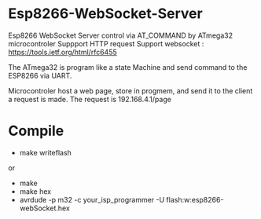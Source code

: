 # Esp8266-WebSocket-Server
Esp8266 WebSocket Server control via AT_COMMAND by ATmega32 microcontroler
Suppport HTTP request
Support websocket : https://tools.ietf.org/html/rfc6455

The ATmega32 is program like a state Machine and send command to the ESP8266 via UART.

Microcontroler host a web page, store in progmem, and send it to the client a request is made.
The request is 192.168.4.1/page
# Compile
- make writeflash

or

- make
- make hex
- avrdude -p m32 -c your_isp_programmer -U flash:w:esp8266-webSocket.hex
